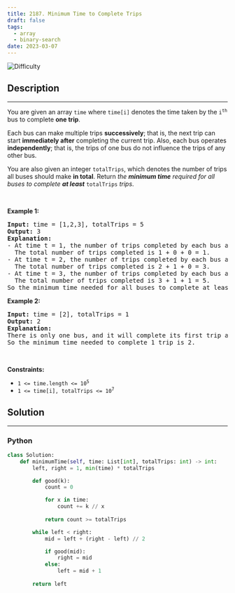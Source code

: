 ```yaml
---
title: 2187. Minimum Time to Complete Trips
draft: false
tags: 
  - array
  - binary-search
date: 2023-03-07
---
```


![Difficulty](https://img.shields.io/badge/Difficulty-Medium-blue.svg)

## Description

---
<p>You are given an array <code>time</code> where <code>time[i]</code> denotes the time taken by the <code>i<sup>th</sup></code> bus to complete <strong>one trip</strong>.</p>

<p>Each bus can make multiple trips <strong>successively</strong>; that is, the next trip can start <strong>immediately after</strong> completing the current trip. Also, each bus operates <strong>independently</strong>; that is, the trips of one bus do not influence the trips of any other bus.</p>

<p>You are also given an integer <code>totalTrips</code>, which denotes the number of trips all buses should make <strong>in total</strong>. Return <em>the <strong>minimum time</strong> required for all buses to complete <strong>at least</strong> </em><code>totalTrips</code><em> trips</em>.</p>

<p>&nbsp;</p>
<p><strong class="example">Example 1:</strong></p>

<pre>
<strong>Input:</strong> time = [1,2,3], totalTrips = 5
<strong>Output:</strong> 3
<strong>Explanation:</strong>
- At time t = 1, the number of trips completed by each bus are [1,0,0]. 
  The total number of trips completed is 1 + 0 + 0 = 1.
- At time t = 2, the number of trips completed by each bus are [2,1,0]. 
  The total number of trips completed is 2 + 1 + 0 = 3.
- At time t = 3, the number of trips completed by each bus are [3,1,1]. 
  The total number of trips completed is 3 + 1 + 1 = 5.
So the minimum time needed for all buses to complete at least 5 trips is 3.
</pre>

<p><strong class="example">Example 2:</strong></p>

<pre>
<strong>Input:</strong> time = [2], totalTrips = 1
<strong>Output:</strong> 2
<strong>Explanation:</strong>
There is only one bus, and it will complete its first trip at t = 2.
So the minimum time needed to complete 1 trip is 2.
</pre>

<p>&nbsp;</p>
<p><strong>Constraints:</strong></p>

<ul>
	<li><code>1 &lt;= time.length &lt;= 10<sup>5</sup></code></li>
	<li><code>1 &lt;= time[i], totalTrips &lt;= 10<sup>7</sup></code></li>
</ul>


## Solution

---
### Python
``` py title='minimum-time-to-complete-trips'
class Solution:
    def minimumTime(self, time: List[int], totalTrips: int) -> int:
        left, right = 1, min(time) * totalTrips

        def good(k):
            count = 0

            for x in time:
                count += k // x
            
            return count >= totalTrips

        while left < right:
            mid = left + (right - left) // 2

            if good(mid):
                right = mid
            else:
                left = mid + 1
        
        return left

```

